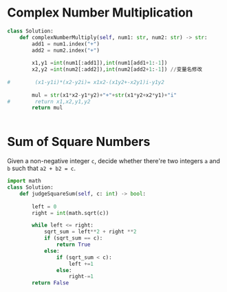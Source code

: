 # Complex Number Multiplication

```python
class Solution:
    def complexNumberMultiply(self, num1: str, num2: str) -> str:
        add1 = num1.index("+")
        add2 = num2.index("+")
        
        x1,y1 =int(num1[:add1]),int(num1[add1+1:-1])
        x2,y2 =int(num2[:add2]),int(num2[add2+1:-1]) //变量名修改
        
#        (x1-y1i)*(x2-y2i)= x1x2-(x1y2+-x2y1)i-y1y2
        
        mul = str(x1*x2-y1*y2)+"+"+str(x1*y2+x2*y1)+"i"
#        return x1,x2,y1,y2
        return mul
        
```

# Sum of Square Numbers

Given a non-negative integer `c`, decide whether there're two integers `a` and `b` such that `a2 + b2 = c`.

```python
import math
class Solution:
    def judgeSquareSum(self, c: int) -> bool:
        
        left = 0
        right = int(math.sqrt(c))

        while left <= right:
            sqrt_sum = left**2 + right **2
            if (sqrt_sum == c):
                return True
            else:
                if (sqrt_sum < c):
                    left +=1
                else:
                    right-=1
        return False
            

```

